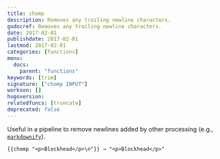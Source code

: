 ```yaml
---
title: chomp
description: Removes any trailing newline characters.
godocref: Removes any trailing newline characters.
date: 2017-02-01
publishdate: 2017-02-01
lastmod: 2017-02-01
categories: [functions]
menu:
  docs:
    parent: "functions"
keywords: [trim]
signature: ["chomp INPUT"]
workson: []
hugoversion:
relatedfuncs: [truncate]
deprecated: false
---
```


Useful in a pipeline to remove newlines added by other processing (e.g., [`markdownify`](/miscellaneous/markdownify/)).

```
{{chomp "<p>Blockhead</p>\n"}} → "<p>Blockhead</p>"
```
